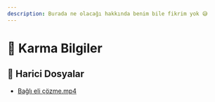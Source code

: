 ```yaml
---
description: Burada ne olacağı hakkında benim bile fikrim yok 😅
---
```



# 💫 Karma Bilgiler


<!--Index-->

## 📂 Harici Dosyalar

- [Bağlı eli çözme.mp4](https://github.com//yedhrab/YBilgiler/raw/master/Ba%C4%9Fl%C4%B1%20eli%20%C3%A7%C3%B6zme.mp4)

<!--Index-->
